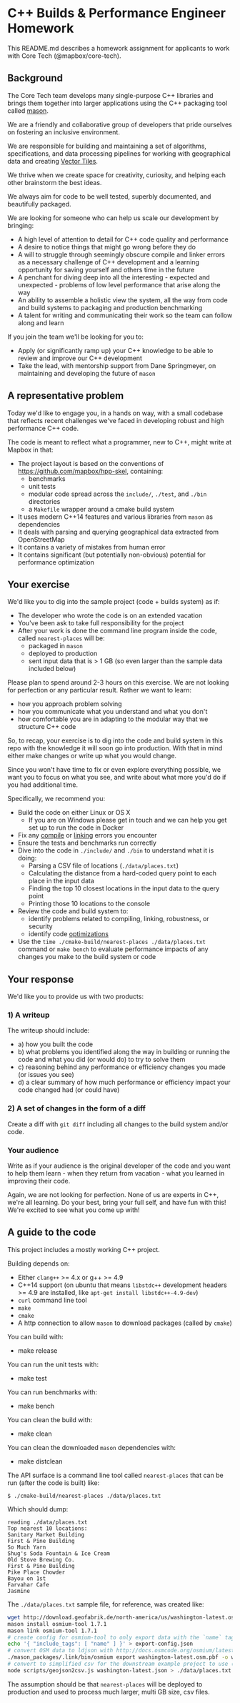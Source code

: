 # C++ Builds & Performance Engineer Homework

This README.md describes a homework assignment for applicants to work with Core Tech (@mapbox/core-tech).

## Background

The Core Tech team develops many single-purpose C++ libraries and brings them together into larger applications using the C++ packaging tool called [mason](https://github.com/mapbox/mason/).

We are a friendly and collaborative group of developers that pride ourselves on fostering an inclusive environment.

We are responsible for building and maintaining a set of algorithms, specifications, and data processing pipelines for working with geographical data and creating [Vector Tiles](https://www.mapbox.com/vector-tiles/specification/).

We thrive when we create space for creativity, curiosity, and helping each other brainstorm the best ideas.

We always aim for code to be well tested, superbly documented, and beautifully packaged.

We are looking for someone who can help us scale our development by bringing:

 - A high level of attention to detail for C++ code quality and performance
 - A desire to notice things that might go wrong before they do
 - A will to struggle through seemingly obscure compile and linker errors as a necessary challenge of C++ development and a learning opportunity for saving yourself and others time in the future
 - A penchant for diving deep into all the interesting - expected and unexpected - problems of low level performance that arise along the way
 - An ability to assemble a holistic view the system, all the way from code and build systems to packaging and production benchmarking
 - A talent for writing and communicating their work so the team can follow along and learn

If you join the team we'll be looking for you to:

 - Apply (or significantly ramp up) your C++ knowledge to be able to review and improve our C++ development
 - Take the lead, with mentorship support from Dane Springmeyer, on maintaining and developing the future of `mason`


## A representative problem

Today we'd like to engage you, in a hands on way, with a small codebase that reflects recent challenges we've faced in developing robust and high performance C++ code.

The code is meant to reflect what a programmer, new to C++, might write at Mapbox in that:

 - The project layout is based on the conventions of https://github.com/mapbox/hpp-skel, containing:
   - benchmarks
   - unit tests
   - modular code spread across the `include/`, `./test`, and `./bin` directories
   - a `Makefile` wrapper around a cmake build system
 - It uses modern C++14 features and various libraries from `mason` as dependencies
 - It deals with parsing and querying geographical data extracted from OpenStreetMap
 - It contains a variety of mistakes from human error
 - It contains significant (but potentially non-obvious) potential for performance optimization


## Your exercise

We'd like you to dig into the sample project (code + builds system) as if:

- The developer who wrote the code is on an extended vacation
- You've been ask to take full responsibility for the project
- After your work is done the command line program inside the code, called `nearest-places` will be:
  - packaged in `mason`
  - deployed to production
  - sent input data that is > 1 GB (so even larger than the sample data included below)

Please plan to spend around 2-3 hours on this exercise. We are not looking for perfection or any particular result. Rather we want to learn:

 - how you approach problem solving
 - how you communicate what you understand and what you don't
 - how comfortable you are in adapting to the modular way that we structure C++ code

So, to recap, your exercise is to dig into the code and build system in this repo with the knowledge it will soon go into production. With that in mind either make changes or write up what you would change.

Since you won't have time to fix or even explore everything possible, we want you to focus on what you see, and write about what more you'd do if you had additional time.

Specifically, we recommend you:

- Build the code on either Linux or OS X
  - If you are on Windows please get in touch and we can help you get set up to run the code in Docker
- Fix any [compile](https://github.com/mapbox/cpp/blob/master/glossary.md#compiler) or [linking](https://github.com/mapbox/cpp/blob/master/glossary.md#linking) errors you encounter
- Ensure the tests and benchmarks run correctly
- Dive into the code in `./include/` and `./bin` to understand what it is doing:
  - Parsing a CSV file of locations (`./data/places.txt`)
  - Calculating the distance from a hard-coded query point to each place in the input data
  - Finding the top 10 closest locations in the input data to the query point
  - Printing those 10 locations to the console
- Review the code and build system to:
  - identify problems related to compiling, linking, robustness, or security
  - identify code [optimizations](https://github.com/mapbox/cpp/blob/master/glossary.md#optimization-technique)
- Use the `time ./cmake-build/nearest-places ./data/places.txt` command or `make bench` to evaluate performance impacts of any changes you make to the build system or code


## Your response

We'd like you to provide us with two products:

### 1) A writeup

The writeup should include:

- a) how you built the code
- b) what problems you identified along the way in building or running the code and what you did (or would do) to try to solve them
- c) reasoning behind any performance or efficiency changes you made (or issues you see)
- d) a clear summary of how much performance or efficiency impact your code changed had (or could have)

### 2) A set of changes in the form of a diff

Create a diff with `git diff` including all changes to the build system and/or code.

### Your audience

Write as if your audience is the original developer of the code and you want to help them learn - when they return from vacation - what you learned in improving their code.

Again, we are not looking for perfection. None of us are experts in C++, we're all learning. Do your best, bring your full self, and have fun with this! We're excited to see what you come up with!


## A guide to the code

This project includes a mostly working C++ project.

Building depends on:

 - Either `clang++` >= 4.x or g++ >= 4.9
 - C++14 support (on ubuntu that means `libstdc++` development headers >= 4.9 are installed, like `apt-get install libstdc++-4.9-dev`)
 - `curl` command line tool
 - `make`
 - `cmake`
 - A http connection to allow `mason` to download packages (called by `cmake`)

You can build with:

 - make release

You can run the unit tests with:

 - make test

You can run benchmarks with:

 - make bench

You can clean the build with:

 - make clean

You can clean the downloaded `mason` dependencies with:

 - make distclean

The API surface is a command line tool called `nearest-places` that can be run (after the code is built) like:


```
$ ./cmake-build/nearest-places ./data/places.txt
```

Which should dump:

```
reading ./data/places.txt
Top nearest 10 locations:
Sanitary Market Building
First & Pine Building
So Much Yarn
Shug's Soda Fountain & Ice Cream
Old Stove Brewing Co.
First & Pine Building
Pike Place Chowder
Bayou on 1st
Farvahar Cafe
Jasmine
```


The `./data/places.txt` sample file, for reference, was created like:


```bash
wget http://download.geofabrik.de/north-america/us/washington-latest.osm.pbf
mason install osmium-tool 1.7.1
mason link osmium-tool 1.7.1
# create config for osmium-tool to only export data with the `name` tag
echo '{ "include_tags": [ "name" ] }' > export-config.json
# convert OSM data to ldjson with http://docs.osmcode.org/osmium/latest/osmium-export.html
./mason_packages/.link/bin/osmium export washington-latest.osm.pbf -o washington-latest.json -f geojsonseq -c export-config.json
# convert to simplified csv for the downstream example project to use (avoids needing to parse geojson)
node scripts/geojson2csv.js washington-latest.json > ./data/places.txt
```

The assumption should be that `nearest-places` will be deployed to production and used to process much larger, multi GB size, csv files.
